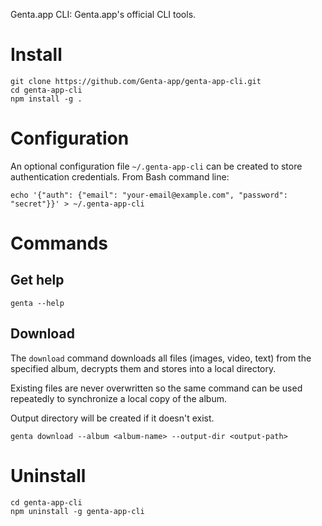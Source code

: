 Genta.app CLI: Genta.app's official CLI tools.

# Install

```
git clone https://github.com/Genta-app/genta-app-cli.git
cd genta-app-cli
npm install -g .
```

# Configuration

An optional configuration file `~/.genta-app-cli` can be created to store authentication credentials.
From Bash command line:

```
echo '{"auth": {"email": "your-email@example.com", "password": "secret"}}' > ~/.genta-app-cli
```

# Commands

## Get help

```
genta --help
```

## Download

The `download` command downloads all files (images, video, text) from the specified album, decrypts
them and stores into a local directory.

Existing files are never overwritten so the same command can be used repeatedly to synchronize
a local copy of the album.

Output directory will be created if it doesn't exist.

```
genta download --album <album-name> --output-dir <output-path>
```

# Uninstall

```
cd genta-app-cli
npm uninstall -g genta-app-cli
```

